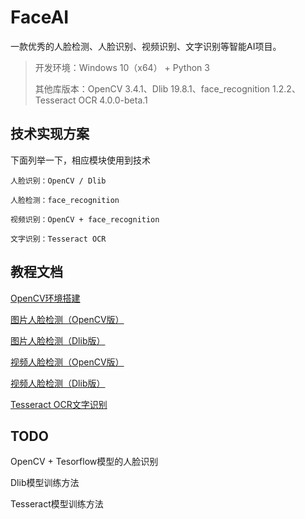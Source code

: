 # FaceAI

一款优秀的人脸检测、人脸识别、视频识别、文字识别等智能AI项目。

>开发环境：Windows 10（x64） + Python 3
>
>其他库版本：OpenCV 3.4.1、Dlib 19.8.1、face_recognition 1.2.2、Tesseract OCR 4.0.0-beta.1

## 技术实现方案 ##

下面列举一下，相应模块使用到技术

	人脸识别：OpenCV / Dlib

	人脸检测：face_recognition
	
	视频识别：OpenCV + face_recognition

	文字识别：Tesseract OCR


## 教程文档 ##

[OpenCV环境搭建](doc/huanjingdajian.md)

[图片人脸检测（OpenCV版）](doc/jiance.md)

[图片人脸检测（Dlib版）](doc/jiance-dlib.md)

[视频人脸检测（OpenCV版）](doc/videojiance.md)

[视频人脸检测（Dlib版）](doc/videojiance-dlib.md)

[Tesseract OCR文字识别](doc/tesseract.md)


## TODO ##
OpenCV + Tesorflow模型的人脸识别

Dlib模型训练方法

Tesseract模型训练方法

